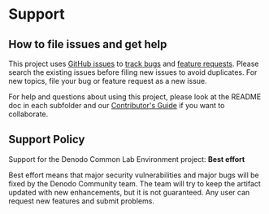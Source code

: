 # Support

## How to file issues and get help  

This project uses [GitHub issues][gh-issue] to [track bugs][gh-bug] and [feature requests][gh-feature]. Please search the existing issues before filing new issues to avoid duplicates. For new topics, file your bug or feature request as a new issue.

For help and questions about using this project, please look at the README doc in each subfolder and our [Contributor's Guide](https://community.denodo.com/sharing/contributing-guidelines) if you want to collaborate.

## Support Policy  

Support for the Denodo Common Lab Environment project: **Best effort**

Best effort means that major security vulnerabilities and major bugs will be fixed by the Denodo Community team. The team will try to keep the artifact updated with new enhancements, but it is not guaranteed. Any user can request new features and submit problems.

[gh-issue]: <>
[gh-bug]: <>
[gh-feature]: <>
[contributor]: <>
